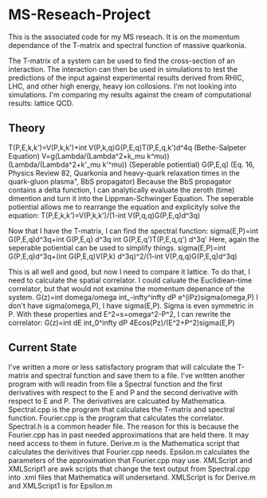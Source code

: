 MS-Reseach-Project
==================

This is the associated code for my MS reseach. It is on the momentum dependance of the T-matrix and spectral function of massive quarkonia.

The T-matrix of a system can be used to find the cross-section of an interaction. The interaction can then be used in simulations to test the predictions of the input against experimental results derived from RHIC, LHC, and other high energy, heavy ion collosions. I'm not looking into simulations. I'm comparing my results against the cream of computational results: lattice QCD.

Theory
------
T(P,E,k,k')=V(P,k,k')+int V(P,k,q)G(P,E,q)T(P,E,q,k')d^4q (Bethe-Salpeter Equation)
V=g(Lambda/(Lambda^2+k_mu k^mu))(Lambda/(Lambda^2+k'_mu k'^mu)) (Seperable potiential)
G(P,E,q) (Eq. 16, Physics Review 82, Quarkonia and heavy-quark relaxation times in the quark-gluon plasma", BbS propagator)
Because the BbS propagator contains a delta function, I can analytically evaluate the zeroth (time) dimention and turn it into the Lippman-Schwinger Equation. The seperable potiential allows me to rearrange the equation and explicityly solve the equation:
T(P,E,k,k')=V(P,k,k')/(1-int V(P,q,q)G(P,E,q)d^3q)


Now that I have the T-matrix, I can find the spectral function:
sigma(E,P)=int G(P,E,q)d^3q+int G(P,E,q) d^3q int G(P,E,q')T(P,E,q,q') d^3q'
Here, again the seperable potiential can be used to simplify things.
sigma(E,P)=int G(P,E,q)d^3q+(int G(P,E,q)V(P,k) d^3q)^2/(1-int V(P,q,q)G(P,E,q)d^3q)

This is all well and good, but now I need to compare it lattice. To do that, I need to calculate the spatial correlator. I could caluate the Euclidiean-time correlator, but that would not examine the momentum depenance of the system.
G(z)=int domega/omega int_-infty^infty dP e^(iPz)sigma(omega,P)
I don't have sigma(omega,P), I have sigma(E,P). Sigma is even symmetric in P. With these properties and E^2=s=omega^2-P^2, I can rewrite the correlator:
G(z)=int dE int_0^infty dP 4Ecos(Pz)/(E^2+P^2)sigma(E,P)

Current State
-------------

I've written a more or less satisfactory program that will calculate the T-matrix and spectral function and save them to a file. I've written another program with will readin from file a Spectral function and the first derivatives with respect to the E and P and the second derivative with respect to E and P. The derivatives are calcuated by Mathematica.
Spectral.cpp is the program that calculates the T-matrix and spectral function.
Fourier.cpp is the program that calculates the correlator.
Spectral.h is a common header file. The reason for this is because the Fourier.cpp has in past needed approximations that are held there. It may need access to them in future.
Derive.m is the Mathematica script that calculates the derivitives that Fourier.cpp needs.
Epsilon.m calculates the parameters of the approximation that Fourier.cpp may use.
XMLScript and XMLScript1 are awk scripts that change the text output from Spectral.cpp into .xml files that Mathematica will undersetand. XMLScript is for Derive.m and XMLScript1 is for Epsilon.m
